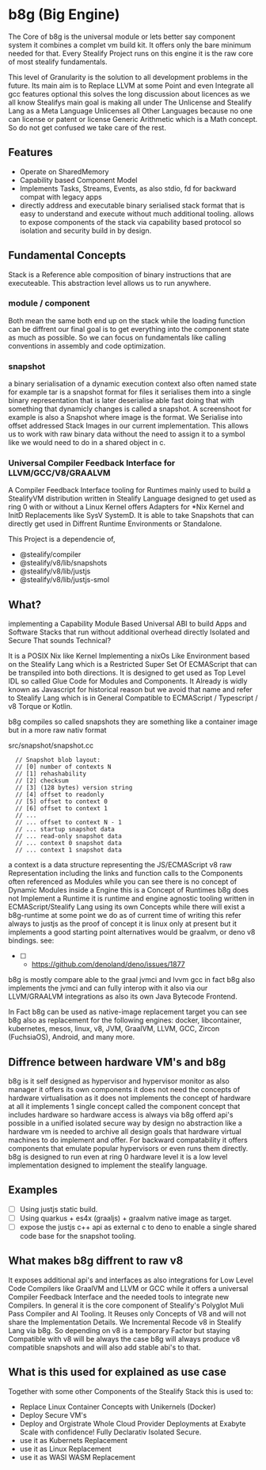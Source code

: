 # b8g (Big Engine) 
The Core of b8g is the universal module or lets better say component system it combines a complet vm build kit. It offers only the bare minimum needed for that. Every Stealify Project runs on this engine it is the raw core of most stealify fundamentals.

This level of Granularity is the solution to all development problems in the future. Its main aim is to Replace LLVM at some Point and even Integrate all gcc features optional this solves the long discussion about licences as we all know Stealifys main goal is making all under The Unlicense and Stealify Lang as a Meta Language Unlicenses all Other Languages because no one can license or patent or license Generic Arithmetic which is a Math concept. So do not get confused we take care of the rest.

## Features 
- Operate on SharedMemory
- Capability based Component Model
- Implements Tasks, Streams, Events, as also stdio, fd for backward compat with legacy apps
- directly address and executable binary serialised stack format that is easy to understand and execute without much additional tooling. allows to expose components of the stack via capability based protocol so isolation and security build in by design.

## Fundamental Concepts
Stack is a Reference able composition of binary instructions that are executeable. This abstraction level allows us to run anywhere. 

### module / component 
Both mean the same both end up on the stack while the loading function can be diffrent our final goal is to get everything into the component state as much as possible. So we can focus on fundamentals like calling conventions in assembly and code optimization.

### snapshot
a binary serialisation of a dynamic execution context also often named state for example tar is a snapshot format for files it serialises them into a single binary representation that is later deserialise able fast doing that with something that dynamicly changes is called a snapshot. A screenshoot for example is also a Snapshot where image is the format. We Serialise into offset addressed Stack Images in our current implementation. This allows us to work with raw binary data without the need to assign it to a symbol like we would need to do in a shared object in c.

### Universal Compiler Feedback Interface for LLVM/GCC/V8/GRAALVM
A Compiler Feedback Interface tooling for Runtimes mainly used to build a StealifyVM distribution written in Stealify Language designed to get used as ring 0 with or without a Linux Kernel offers Adapters for *Nix Kernel and InitD Replacements like SysV SystemD. It is able to take Snapshots that can directly get used in Diffrent Runtime Environments or Standalone.

This Project is a dependencie of, 
- @stealify/compiler
- @stealify/v8/lib/snapshots
- @stealify/v8/lib/justjs
- @stealify/v8/lib/justjs-smol

## What?
implementing a Capability Module Based Universal ABI to build Apps and Software Stacks that run without additional overhead directly Isolated and Secure
That sounds Technical?

It is a POSIX Nix like Kernel Implementing a nixOs Like Environment based on the Stealify Lang which is a Restricted Super Set Of ECMAScript that can be transpiled into both directions. It is designed to get used as Top Level IDL so called Glue Code for Modules and Components. It Already is widly known as Javascript for historical reason but we avoid that name and refer to Stealify Lang which is in General Compatible to ECMAScript / Typescript / v8 Torque or Kotlin.

b8g compiles so called snapshots they are something like a container image but in a more raw nativ format 

src/snapshot/snapshot.cc
```
  // Snapshot blob layout:
  // [0] number of contexts N
  // [1] rehashability
  // [2] checksum
  // [3] (128 bytes) version string
  // [4] offset to readonly
  // [5] offset to context 0
  // [6] offset to context 1
  // ...
  // ... offset to context N - 1
  // ... startup snapshot data
  // ... read-only snapshot data
  // ... context 0 snapshot data
  // ... context 1 snapshot data
```

a context is a data structure representing the JS/ECMAScript v8 raw Representation including the links and function calls to the Components often referenced as Modules while you can see there is no concept of Dynamic Modules inside a Engine this is a Concept of Runtimes b8g does not Implement a Runtime it is runtime and engine agnostic tooling written in ECMAScript/Stealify Lang using its own Concepts while there will exist a b8g-runtime at some point we do as of current time of writing this refer always to justjs as the proof of concept it is linux only at present but it implements a good starting point alternatives would be graalvm, or deno v8 bindings. see: 
- [ ] - https://github.com/denoland/deno/issues/1877

b8g is mostly compare able to the graal jvmci and lvvm gcc in fact b8g also implements the jvmci and can fully interop with it also via our LLVM/GRAALVM integrations as also its own Java Bytecode Frontend.

In Fact b8g can be used as native-image replacement target you can see b8g also as replacement for the following engines: docker, libcontainer, kubernetes, mesos, linux, v8, JVM, GraalVM, LLVM, GCC, Zircon (FuchsiaOS), Android, and many more. 

## Diffrence between hardware VM's and b8g
b8g is it self designed as hypervisor and hypervisor monitor as also manager it offers its own components it does not need the concepts of hardware virtualisation as it does not implements the concept of hardware at all it implements 1 single concept called the component concept that includes hardware so hardware access is always via b8g offerd api's possible in a unified isolated secure way by design no abstraction like a hardware vm is needed to archive all design goals that hardware virtual machines to do implement and offer. For backward compatability it offers components that emulate popular hypervisors or even runs them directly. b8g is designed to run even at ring 0 hardware level it is a low level implementation designed to implement the stealify language.

## Examples
- [ ] Using justjs static build.
- [ ] Using quarkus + es4x (graaljs) + graalvm native image as target.
- [ ] expose the justjs c++ api as external c to deno to enable a single shared code base for the snapshot tooling. 

## What makes b8g diffrent to raw v8
It exposes additional api's and interfaces as also integrations for Low Level Code Compilers like GraalVM and LLVM or GCC while it offers a universal Compiler Feedback Interface and the needed tools to integrate new Compilers. In general it is the core component of Stealify's Polyglot Muli Pass Compiler and AI Tooling. It Reuses only Concepts of V8 and will not share the Implementation Details. We Incremental Recode v8 in Stealify Lang via b8g.
So depending on v8 is a temporary Factor but staying Compatible with v8 will be always the case b8g will always produce v8 compatible snapshots and will also add stable abi's to that.

## What is this used for explained as use case
Together with some other Components of the Stealify Stack this is used to:
- Replace Linux Container Concepts with Unikernels (Docker)
- Deploy Secure VM's
- Deploy and Orgistrate Whole Cloud Provider Deployments at Exabyte Scale with confidence! Fully Declarativ Isolated Secure. 
- use it as Kubernets Replacement
- use it as Linux Replacement
- use it as WASI WASM Replacement
